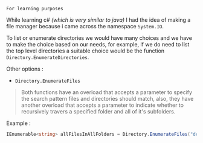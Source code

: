 `For learning purposes`

While learning c# _(which is very similar to java)_ I had the idea of making a file manager because i came across the namespace `System.IO`. 

To list or enumerate directories we would have many choices and we have to make the choice based on our needs, for example, if we do need to list the top level directories a suitable choice would be the function `Directory.EnumerateDirectories`. 

Other options : 
- `Directory.EnumerateFiles`

> Both functions have an overload that accepts a parameter to specify the search pattern files and directories should match, also, they have another overload that accepts a parameter to indicate whether to recursively travers a specified folder and all of it's subfolders. 

Example : 
```cs
IEnumerable<string> allFilesInAllFolders = Directory.EnumerateFiles("desktop", "*.txt", SearchOption.AllDirectories);
```

